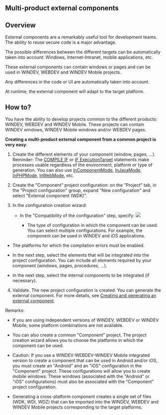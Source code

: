


## Multi-product external components
			



<a name="NOTE1"></a>
<a name="NOTE1_1"></a>


## Overview
<a name="overview_ELTTEXTE000130"></a>
External components are a remarkably useful tool for development teams. The ability to reuse secure code is a major advantage.

The possible differences between the different targets can be automatically taken into account: Windows, Internet-Intranet, mobile applications, etc.

These external components can contain windows or pages and can be used in WINDEV, WEBDEV and WINDEV Mobile projects.

Any differences in the code or UI are automatically taken into account.

At runtime, the external component will adapt to the target platform.

<a name="NOTE2"></a>
<a name="NOTE2_1"></a>


## How to?
<a name="how_ELTTEXTE000154"></a>
You have the ability to develop projects common to the different products: WINDEV, WEBDEV and WINDEV Mobile. These projects can contain WINDEV windows, WINDEV Mobile windows and/or WEBDEV pages.

**Creating a multi-product external component from a common project is very easy**:

1. Create the different elements of your component (window, pages, ...).
	Reminder: The [COMPILE IF](../Motscles/1510021.md) or [IF ExecutionTarget](../Motscles/1510028.md) statements make processes usable regardless of the environment, platform or type of generation. You can also use [InComponentMode](../WDLang1/3013023.md), [InJavaMode](../WDLang1/3013058.md), [InPHPMode](../WDLang1/3013057.md), [InWebMode](../WDLang1/3013042.md), etc.

2. Create the "Component" project configuration: on the "Project" tab, in the "Project configuration" group, expand "New configuration" and select "External component (WDK)".

3. In the configuration creation wizard:

	- In the "Compatibility of the configuration" step, specify: 
![](https://doc.pcsoft.fr/en-US/images/image.awp?langid=3&name=Composant_factory%20-%20HC%20N%B0001.gif&type=thumb)


		- The type of configuration in which the component can be used. You can select multiple configurations. For example, the component can be used in WINDEV and iOS applications.   

- The platforms for which the compilation errors must be enabled. 

- In the next step, select the elements that will be integrated into the project configuration. You can include all elements required by your component (windows, pages, procedures, ...).

- In the next step, select the internal components to be integrated (if necessary).

4. Validate. The new project configuration is created. You can generate the external component. For more details, see [Creating and generating an external component](../Editeurs/2014002.md). 




Remarks: 

- If you are using independent versions of WINDEV, WEBDEV or WINDEV Mobile, some platform combinations are not available. 

- You can also create a common "Component" project. The project creation wizard allows you to choose the platforms in which the component can be used. 

- Caution: If you use a WINDEV-WEBDEV-WINDEV Mobile integrated version to create a component that can be used in Android and/or iOS, you must create an "Android" and an "iOS" configuration in the "Component" project. These configurations will allow you to create mobile windows. These windows (associated with the "Android" or "iOS" configurations) must also be associated with the "Component" project configuration.  

- Generating a cross-platform component creates a single set of files (WDK, WDI, WDZ) that can be imported into the WINDEV, WEBDEV and WINDEV Mobile projects corresponding to the target platforms. 






